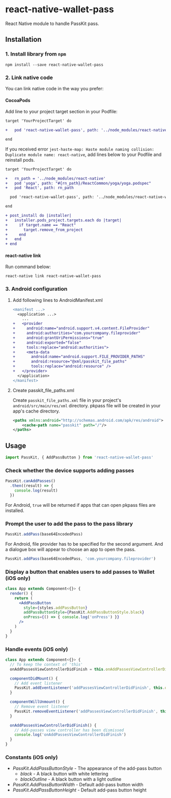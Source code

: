 # react-native-wallet-pass
React Native module to handle PassKit pass.

## Installation

### 1. Install library from `npm`

```shell
npm install --save react-native-wallet-pass
```

### 2. Link native code

You can link native code in the way you prefer:

#### CocoaPods

Add line to your project target section in your Podfile:

```diff
target 'YourProjectTarget' do

+   pod 'react-native-wallet-pass', path: '../node_modules/react-native-wallet-pass'

end
```

If you received error `jest-haste-map: Haste module naming collision: Duplicate module name: react-native`, add lines below to your Podfile and reinstall pods.

```diff
target 'YourProjectTarget' do

+   rn_path = '../node_modules/react-native'
+   pod 'yoga', path: "#{rn_path}/ReactCommon/yoga/yoga.podspec"
+   pod 'React', path: rn_path

  pod 'react-native-wallet-pass', path: '../node_modules/react-native-wallet-pass'

end

+ post_install do |installer|
+   installer.pods_project.targets.each do |target|
+     if target.name == "React"
+       target.remove_from_project
+     end
+   end
+ end
```

#### react-native link

Run command below:

```shell
react-native link react-native-wallet-pass
```

### 3. Android configuration

1.  Add following lines to AndroidManifest.xml

    ```diff
    <manifest ...>
      <application ...>
        ...
    +   <provider
    +     android:name="android.support.v4.content.FileProvider"
    +     android:authorities="com.yourcompany.fileprovider"
    +     android:grantUriPermissions="true"
    +     android:exported="false"
    +     tools:replace="android:authorities">
    +     <meta-data
    +       android:name="android.support.FILE_PROVIDER_PATHS"
    +       android:resource="@xml/passkit_file_paths"
    +       tools:replace="android:resource" />
    +   </provider>
      </application>
    </manifest>
    ```

1.  Create passkit_file_paths.xml

    Create `passkit_file_paths.xml` file in your project's `android/src/main/res/xml` directory.
    pkpass file will be created in your app's cache directory.

    ```xml
    <paths xmlns:android="http://schemas.android.com/apk/res/android">
        <cache-path name="passkit" path="/"/>
    </paths>
    ```

## Usage

```jsx
import PassKit, { AddPassButton } from 'react-native-wallet-pass'
```

### Check whether the device supports adding passes

```jsx
PassKit.canAddPasses()
  .then((result) => {
    console.log(result)
  })
```

For Android, `true` will be returned if apps that can open pkpass files are installed.

### Prompt the user to add the pass to the pass library

```jsx
PassKit.addPass(base64EncodedPass)
```

For Android, file provider has to be specified for the second argument.
And a dialogue box will appear to choose an app to open the pass.

```jsx
PassKit.addPass(base64EncodedPass, 'com.yourcompany.fileprovider')
```

### Display a button that enables users to add passes to Wallet (iOS only)

```jsx
class App extends Component<{}> {
  render() {
    return (
      <AddPassButton
        style={styles.addPassButton}
        addPassButtonStyle={PassKit.AddPassButtonStyle.black}
        onPress={() => { console.log('onPress') }}
      />
    )
  }
}
```

### Handle events (iOS only)

```jsx
class App extends Component<{}> {
  // To keep the context of 'this'
  onAddPassesViewControllerDidFinish = this.onAddPassesViewControllerDidFinish.bind(this)

  componentDidMount() {
    // Add event listener
    PassKit.addEventListener('addPassesViewControllerDidFinish', this.onAddPassesViewControllerDidFinish)
  }

  componentWillUnmount() {
    // Remove event listener
    PassKit.removeEventListener('addPassesViewControllerDidFinish', this.onAddPassesViewControllerDidFinish)
  }

  onAddPassesViewControllerDidFinish() {
    // Add-passes view controller has been dismissed
    console.log('onAddPassesViewControllerDidFinish')
  }
}
```

### Constants (iOS only)

- *PassKit.AddPassButtonStyle* - The appearance of the add-pass button
    - *black* - A black button with white lettering
    - *blackOutline* - A black button with a light outline
- *PassKit.AddPassButtonWidth* - Default add-pass button width
- *PassKit.AddPassButtonHeight* - Default add-pass button height
